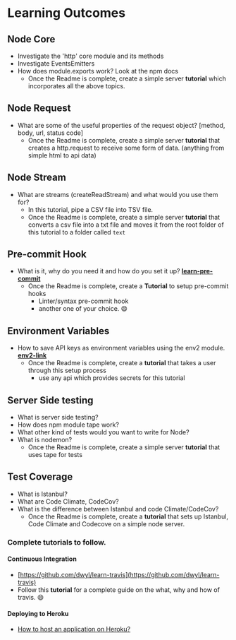 # Learning Outcomes


## Node Core
-  Investigate the 'http' core module and its methods
- Investigate EventsEmitters
- How does module.exports work? Look at the npm docs
  - Once the Readme is complete, create a simple server **tutorial** which incorporates all the above topics.

## Node Request
- What are some of the useful properties of the request object? [method, body, url, status code]
  - Once the Readme is complete, create a simple server **tutorial** that creates a http.request to receive some form of data. (anything from simple html to api data)


## Node Stream
- What are streams (createReadStream) and what would you use them for?
    - In this tutorial, pipe a CSV file into TSV file.
    - Once the Readme is complete, create a simple server **tutorial** that converts a csv file into a txt file and moves it from the root folder of this tutorial to a folder called `text`

## Pre-commit Hook
- What is it, why do you need it and how do you set it up? **[learn-pre-commit](https://github.com/docdis/learn-pre-commit)**
  - Once the Readme is complete, create a **Tutorial** to setup pre-commit hooks
    - Linter/syntax pre-commit hook
    - another one of your choice. :smile:

## Environment Variables

- How to save API keys as environment variables using the env2 module. **[env2-link](https://github.com/dwyl/env2)**
  - Once the Readme is complete, create a **tutorial** that takes a user through this setup process
    - use any api which provides secrets for this tutorial

## Server Side testing
- What is server side testing?
- How does npm module tape work?
- What other kind of tests would you want to write for Node?
- What is nodemon?
  - Once the Readme is complete, create a simple server **tutorial** that uses tape for tests

## Test Coverage
- What is Istanbul?
- What are Code Climate, CodeCov?
- What is the difference between Istanbul and code Climate/CodeCov?
  - Once the Readme is complete, create a **tutorial** that sets up Istanbul, Code Climate and Codecove on a simple node server.  




### Complete tutorials to follow.

#### Continuous Integration
 - [https://github.com/dwyl/learn-travis](https://github.com/dwyl/learn-travis)
 - Follow this **tutorial** for a complete guide on the what, why and how of travis. :smile:


#### Deploying to Heroku

- [How to host an application on Heroku?](https://github.com/Neats29/Learn-Heroku)
